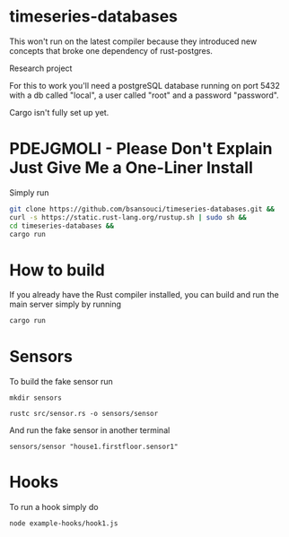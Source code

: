timeseries-databases
====================

This won't run on the latest compiler because they introduced new concepts that broke one dependency of rust-postgres.

Research project

For this to work you'll need a postgreSQL database running on port 5432 with a db called "local", a user called "root" and a password "password".

Cargo isn't fully set up yet.

# PDEJGMOLI - Please Don't Explain Just Give Me a One-Liner Install
Simply run
```bash
git clone https://github.com/bsansouci/timeseries-databases.git && 
curl -s https://static.rust-lang.org/rustup.sh | sudo sh &&
cd timeseries-databases &&
cargo run
```

# How to build
If you already have the Rust compiler installed, you can build and run the main server simply by running
```bash
cargo run
```


# Sensors
To build the fake sensor run
```
mkdir sensors

rustc src/sensor.rs -o sensors/sensor
```

And run the fake sensor in another terminal
```
sensors/sensor "house1.firstfloor.sensor1"
```


# Hooks
To run a hook simply do
```bash
node example-hooks/hook1.js
```